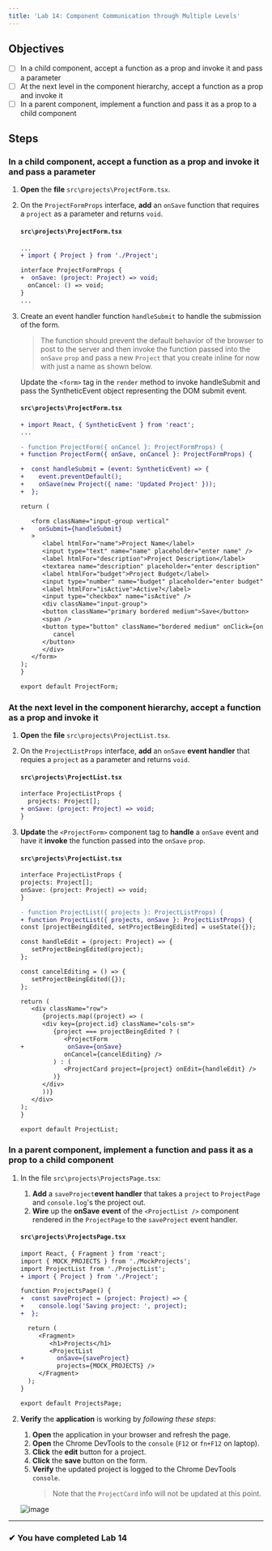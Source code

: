 ```yaml
---
title: 'Lab 14: Component Communication through Multiple Levels'
---
```


## Objectives

- [ ] In a child component, accept a function as a prop and invoke it and pass a parameter
- [ ] At the next level in the component hierarchy, accept a function as a prop and invoke it
- [ ] In a parent component, implement a function and pass it as a prop to a child component

## Steps

### In a child component, accept a function as a prop and invoke it and pass a parameter

1. **Open** the **file** `src\projects\ProjectForm.tsx`.
2. On the `ProjectFormProps` interface, **add** an `onSave` function that requires a `project` as a parameter and returns `void`.

   #### `src\projects\ProjectForm.tsx`

   ```diff
   ...
   + import { Project } from './Project';

   interface ProjectFormProps {
   +  onSave: (project: Project) => void;
     onCancel: () => void;
   }
   ...
   ```

3. Create an event handler function `handleSubmit` to handle the submission of the form.

   > The function should prevent the default behavior of the browser to post to the server and then invoke the function passed into the `onSave` `prop` and pass a new `Project` that you create inline for now with just a name as shown below.

   Update the `<form>` tag in the `render` method to invoke handleSubmit and pass the SyntheticEvent object representing the DOM submit event.

   #### `src\projects\ProjectForm.tsx`

   ```diff
   + import React, { SyntheticEvent } from 'react';
   ...

   - function ProjectForm({ onCancel }: ProjectFormProps) {
   + function ProjectForm({ onSave, onCancel }: ProjectFormProps) {

   +  const handleSubmit = (event: SyntheticEvent) => {
   +    event.preventDefault();
   +    onSave(new Project({ name: 'Updated Project' }));
   +  };

   return (

      <form className="input-group vertical"
   +    onSubmit={handleSubmit}
      >
         <label htmlFor="name">Project Name</label>
         <input type="text" name="name" placeholder="enter name" />
         <label htmlFor="description">Project Description</label>
         <textarea name="description" placeholder="enter description" />
         <label htmlFor="budget">Project Budget</label>
         <input type="number" name="budget" placeholder="enter budget" />
         <label htmlFor="isActive">Active?</label>
         <input type="checkbox" name="isActive" />
         <div className="input-group">
         <button className="primary bordered medium">Save</button>
         <span />
         <button type="button" className="bordered medium" onClick={onCancel}>
            cancel
         </button>
         </div>
      </form>
   );
   }

   export default ProjectForm;
   ```

### At the next level in the component hierarchy, accept a function as a prop and invoke it

1. **Open** the **file** `src\projects\ProjectList.tsx`.
2. On the `ProjectListProps` interface, **add** an `onSave` **event handler** that requies a `project` as a parameter and returns `void`.
   #### `src\projects\ProjectList.tsx`
   ```diff
   interface ProjectListProps {
     projects: Project[];
   + onSave: (project: Project) => void;
   }
   ```
3. **Update** the `<ProjectForm>` component tag to **handle** a `onSave` event and have it **invoke** the function passed into the `onSave` `prop`.

   #### `src\projects\ProjectList.tsx`

   ```diff
   interface ProjectListProps {
   projects: Project[];
   onSave: (project: Project) => void;
   }

   - function ProjectList({ projects }: ProjectListProps) {
   + function ProjectList({ projects, onSave }: ProjectListProps) {
   const [projectBeingEdited, setProjectBeingEdited] = useState({});

   const handleEdit = (project: Project) => {
      setProjectBeingEdited(project);
   };

   const cancelEditing = () => {
      setProjectBeingEdited({});
   };

   return (
      <div className="row">
         {projects.map((project) => (
         <div key={project.id} className="cols-sm">
            {project === projectBeingEdited ? (
               <ProjectForm
   +            onSave={onSave}
               onCancel={cancelEditing} />
            ) : (
               <ProjectCard project={project} onEdit={handleEdit} />
            )}
         </div>
         ))}
      </div>
   );
   }

   export default ProjectList;
   ```

### In a parent component, implement a function and pass it as a prop to a child component

1. In the file `src\projects\ProjectsPage.tsx`:

   1. **Add** a `saveProject`**event handler** that takes a `project` to `ProjectPage` and `console.log`'s the project out.
   2. **Wire** up the **onSave** **event** of the `<ProjectList />` component rendered in the `ProjectPage` to the `saveProject` event handler.

   #### `src\projects\ProjectsPage.tsx`

   ```diff
   import React, { Fragment } from 'react';
   import { MOCK_PROJECTS } from './MockProjects';
   import ProjectList from './ProjectList';
   + import { Project } from './Project';

   function ProjectsPage() {
   +  const saveProject = (project: Project) => {
   +    console.log('Saving project: ', project);
   +  };

     return (
        <Fragment>
           <h1>Projects</h1>
           <ProjectList
   +         onSave={saveProject}
             projects={MOCK_PROJECTS} />
        </Fragment>
     );
   }

   export default ProjectsPage;
   ```

1. **Verify** the **application** is working by _following these steps_:

   1. **Open** the application in your browser and refresh the page.
   2. **Open** the Chrome DevTools to the `console` (`F12` or `fn+F12` on laptop).
   3. **Click** the **edit** button for a project.
   4. **Click** the **save** button on the form.
   5. **Verify** the updated project is logged to the Chrome DevTools `console`.
      > Note that the `ProjectCard` info will not be updated at this point.

   ![image](https://user-images.githubusercontent.com/1474579/64926834-66d64a80-d7d0-11e9-8dd9-7501589c6d08.png)

---

### &#10004; You have completed Lab 14

